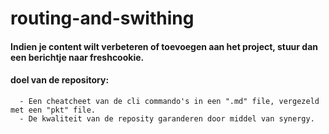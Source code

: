 #    routing-and-swithing
#### Indien je content wilt verbeteren of toevoegen aan het project, stuur dan een berichtje naar freshcookie.
#### doel van de repository: 
      - Een cheatcheet van de cli commando's in een ".md" file, vergezeld met een "pkt" file.   
      - De kwaliteit van de reposity garanderen door middel van synergy.
 
